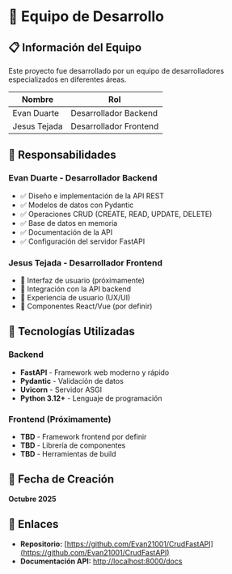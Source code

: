 # 👥 Equipo de Desarrollo

## 📋 Información del Equipo

Este proyecto fue desarrollado por un equipo de desarrolladores especializados en diferentes áreas.

| Nombre       | Rol                   |
|---------------|-----------------------|
| Evan Duarte   | Desarrollador Backend |
| Jesus Tejada  | Desarrollador Frontend |

## 🎯 Responsabilidades

### Evan Duarte - Desarrollador Backend
- ✅ Diseño e implementación de la API REST
- ✅ Modelos de datos con Pydantic
- ✅ Operaciones CRUD (CREATE, READ, UPDATE, DELETE)
- ✅ Base de datos en memoria
- ✅ Documentación de la API
- ✅ Configuración del servidor FastAPI

### Jesus Tejada - Desarrollador Frontend
- 🔄 Interfaz de usuario (próximamente)
- 🔄 Integración con la API backend
- 🔄 Experiencia de usuario (UX/UI)
- 🔄 Componentes React/Vue (por definir)

## 🚀 Tecnologías Utilizadas

### Backend
- **FastAPI** - Framework web moderno y rápido
- **Pydantic** - Validación de datos
- **Uvicorn** - Servidor ASGI
- **Python 3.12+** - Lenguaje de programación

### Frontend (Próximamente)
- **TBD** - Framework frontend por definir
- **TBD** - Librería de componentes
- **TBD** - Herramientas de build

## 📅 Fecha de Creación
**Octubre 2025**

## 🔗 Enlaces
- **Repositorio:** [https://github.com/Evan21001/CrudFastAPI](https://github.com/Evan21001/CrudFastAPI)
- **Documentación API:** [http://localhost:8000/docs](http://localhost:8000/docs)
